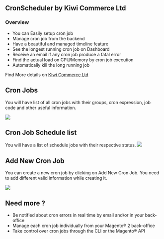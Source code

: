 ## CronScheduler by Kiwi Commerce Ltd

### Overview
- You can Easily setup cron job
- Manage cron job from the backend
- Have a beautiful and managed timeline feature
- See the longest running cron job on Dashboard
- Receive an email if any cron job produce a fatal error
- Find the actual load on CPU/Memory by cron job execution
- Automatically kill the long running job

Find More details on <a href="https://kiwicommerce.co.uk/extensions/magento2-cron-scheduler/">Kiwi Commerce Ltd</a>

## Cron Jobs

You will have list of all cron jobs with their groups, cron expression, job code and other useful information.

<img src="https://kiwicommerce.co.uk/wp-content/uploads/2018/05/cronjob.png"/>


## Cron Job Schedule list

You will have a list of schedule jobs with their respective status.
<img src="https://kiwicommerce.co.uk/wp-content/uploads/2018/05/schedule-list.png"/>

## Add New Cron Job

You can create a new cron job by clicking on Add New Cron Job. You need to add different valid information while creating it.

<img src="https://kiwicommerce.co.uk/wp-content/uploads/2018/05/addnewcronjob.png"/>

## Need more ?
* Be notified about cron errors in real time by email and/or in your back-office
* Manage each cron job individually from your Magento® 2 back-office
* Take control over cron jobs through the CLI or the Magento® API

